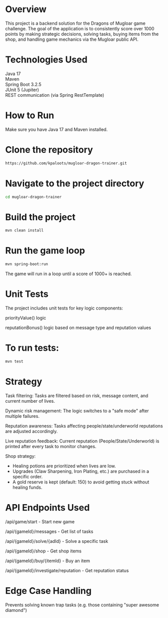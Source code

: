 # Overview

This project is a backend solution for the Dragons of Mugloar game challenge. The goal of the application is to consistently score over 1000 points by making strategic decisions, solving tasks, buying items from the shop, and handling game mechanics via the Mugloar public API.

# Technologies Used

Java 17  
Maven  
Spring Boot 3.2.5  
JUnit 5 (Jupiter)  
REST communication (via Spring RestTemplate)  

# How to Run

Make sure you have Java 17 and Maven installed.

# Clone the repository
```bash
https://github.com/kpaloots/mugloar-dragon-trainer.git
```
# Navigate to the project directory
```bash
cd mugloar-dragon-trainer
```
# Build the project
```bash
mvn clean install
```
# Run the game loop
```bash
mvn spring-boot:run
```
The game will run in a loop until a score of 1000+ is reached.

# Unit Tests

The project includes unit tests for key logic components:

priorityValue() logic

reputationBonus() logic based on message type and reputation values

# To run tests:
```bash
mvn test
```
# Strategy

Task filtering: Tasks are filtered based on risk, message content, and current number of lives.

Dynamic risk management: The logic switches to a "safe mode" after multiple failures.

Reputation awareness: Tasks affecting people/state/underworld reputations are adjusted accordingly.

Live reputation feedback: Current reputation (People/State/Underworld) is printed after every task to monitor changes.

Shop strategy:

- Healing potions are prioritized when lives are low.  
- Upgrades (Claw Sharpening, Iron Plating, etc.) are purchased in a specific order.  
- A gold reserve is kept (default: 150) to avoid getting stuck without healing funds.  

# API Endpoints Used

/api/game/start - Start new game

/api/{gameId}/messages - Get list of tasks

/api/{gameId}/solve/{adId} - Solve a specific task

/api/{gameId}/shop - Get shop items

/api/{gameId}/buy/{itemId} - Buy an item

/api/{gameId}/investigate/reputation - Get reputation status

# Edge Case Handling

Prevents solving known trap tasks (e.g. those containing "super awesome diamond")